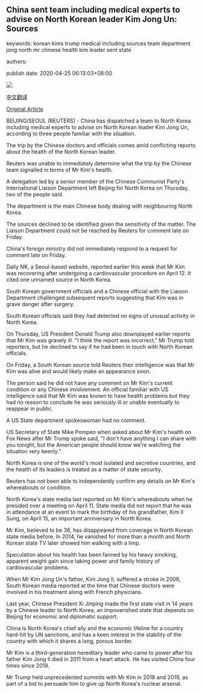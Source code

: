 ## China sent team including medical experts to advise on North Korean leader Kim Jong Un: Sources

keywords: korean kims trump medical including sources team department jong north mr chinese health kim leader sent state

authors: 

publish date: 2020-04-25 06:13:03+08:00

![](https://www.straitstimes.com/sites/default/files/styles/x_large/public/articles/2020/04/25/file7a8zttimyvd14wr2u4cd.jpg?itok=Z9FY5lHG)

[中文翻译](China%20sent%20team%20including%20medical%20experts%20to%20advise%20on%20North%20Korean%20leader%20Kim%20Jong%20Un%3A%20Sources_zh.md)

[Original Article](https://www.straitstimes.com/asia/east-asia/china-sent-team-including-medical-experts-to-advise-on-north-korean-leader-kim-jong)

BEIJING/SEOUL (REUTERS) - China has dispatched a team to North Korea including medical experts to advise on North Korean leader Kim Jong Un, according to three people familiar with the situation.

The trip by the Chinese doctors and officials comes amid conflicting reports about the health of the North Korean leader.

Reuters was unable to immediately determine what the trip by the Chinese team signalled in terms of Mr Kim's health.

A delegation led by a senior member of the Chinese Communist Party's International Liaison Department left Beijing for North Korea on Thursday, two of the people said.

The department is the main Chinese body dealing with neighbouring North Korea.

The sources declined to be identified given the sensitivity of the matter. The Liaison Department could not be reached by Reuters for comment late on Friday.

China's foreign ministry did not immediately respond to a request for comment late on Friday.

Daily NK, a Seoul-based website, reported earlier this week that Mr Kim was recovering after undergoing a cardiovascular procedure on April 12. It cited one unnamed source in North Korea.

South Korean government officials and a Chinese official with the Liaison Department challenged subsequent reports suggesting that Kim was in grave danger after surgery.

South Korean officials said they had detected no signs of unusual activity in North Korea.

On Thursday, US President Donald Trump also downplayed earlier reports that Mr Kim was gravely ill. "I think the report was incorrect," Mr Trump told reporters, but he declined to say if he had been in touch with North Korean officials.

On Friday, a South Korean source told Reuters their intelligence was that Mr Kim was alive and would likely make an appearance soon.

The person said he did not have any comment on Mr Kim's current condition or any Chinese involvement. An official familiar with US intelligence said that Mr Kim was known to have health problems but they had no reason to conclude he was seriously ill or unable eventually to reappear in public.

A US State department spokeswoman had no comment.

US Secretary of State Mike Pompeo when asked about Mr Kim's health on Fox News after Mr Trump spoke said, "I don't have anything I can share with you tonight, but the American people should know we're watching the situation very keenly."

North Korea is one of the world's most isolated and secretive countries, and the health of its leaders is treated as a matter of state security.

Reuters has not been able to independently confirm any details on Mr Kim's whereabouts or condition.

North Korea's state media last reported on Mr Kim's whereabouts when he presided over a meeting on April 11. State media did not report that he was in attendance at an event to mark the birthday of his grandfather, Kim Il Sung, on April 15, an important anniversary in North Korea.

Mr Kim, believed to be 36, has disappeared from coverage in North Korean state media before. In 2014, he vanished for more than a month and North Korean state TV later showed him walking with a limp.

Speculation about his health has been fanned by his heavy smoking, apparent weight gain since taking power and family history of cardiovascular problems.

When Mr Kim Jong Un's father, Kim Jong Il, suffered a stroke in 2008, South Korean media reported at the time that Chinese doctors were involved in his treatment along with French physicians.

Last year, Chinese President Xi Jinping made the first state visit in 14 years by a Chinese leader to North Korea, an impoverished state that depends on Beijing for economic and diplomatic support.

China is North Korea's chief ally and the economic lifeline for a country hard-hit by UN sanctions, and has a keen interest in the stability of the country with which it shares a long, porous border.

Mr Kim is a third-generation hereditary leader who came to power after his father Kim Jong Il died in 2011 from a heart attack. He has visited China four times since 2018.

Mr Trump held unprecedented summits with Mr Kim in 2018 and 2019, as part of a bid to persuade him to give up North Korea's nuclear arsenal.